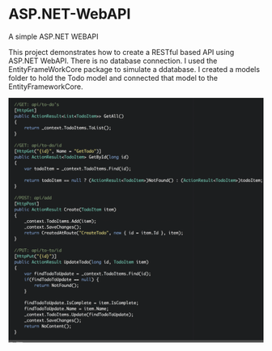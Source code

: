 # ASP.NET-WebAPI
A simple ASP.NET WEBAPI

This project demonstrates how to create a RESTful based API using ASP.NET WebAPI. 
There is no database connection. I used the EntityFrameWorkCore package to simulate a ddatabase.
I created a models folder to hold the Todo model and connected that model to the EntityFrameworkCore.

      
![](RESTAPI.png)
